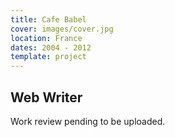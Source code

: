 ```yaml
---
title: Cafe Babel
cover: images/cover.jpg
location: France
dates: 2004 - 2012
template: project
---
```


## Web Writer

Work review pending to be uploaded.
